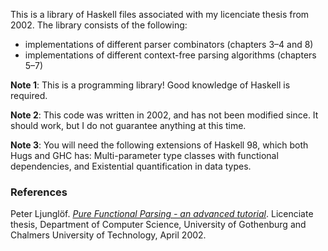 This is a library of Haskell files associated with my licenciate thesis from 2002. The library consists of the following:

  * implementations of different parser combinators (chapters 3–4 and 8)
  * implementations of different context-free parsing algorithms (chapters 5–7)

**Note 1**: This is a programming library! Good knowledge of Haskell is required.

**Note 2**: This code was written in 2002, and has not been modified since. It should work, but I do not guarantee anything at this time.

**Note 3**: You will need the following extensions of Haskell 98, which both Hugs and GHC has:
Multi-parameter type classes with functional dependencies, and
Existential quantification in data types.

### References ###

Peter Ljunglöf.
_[Pure Functional Parsing - an advanced tutorial](http://haskell-functional-parsing.googlecode.com/files/Ljunglof-2002a.pdf)_.
Licenciate thesis, Department of Computer Science, University of Gothenburg and Chalmers University of Technology, April 2002.